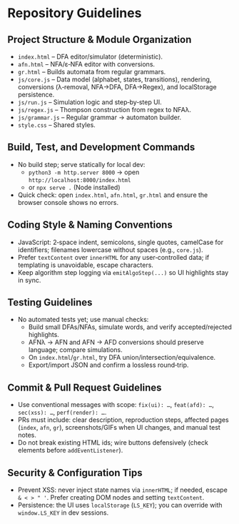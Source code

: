 # Repository Guidelines

## Project Structure & Module Organization
- `index.html` – DFA editor/simulator (deterministic).
- `afn.html` – NFA/ε‑NFA editor with conversions.
- `gr.html` – Builds automata from regular grammars.
- `js/core.js` – Data model (alphabet, states, transitions), rendering, conversions (λ‑removal, NFA→DFA, DFA→Regex), and localStorage persistence.
- `js/run.js` – Simulation logic and step‑by‑step UI.
- `js/regex.js` – Thompson construction from regex to NFAλ.
- `js/grammar.js` – Regular grammar → automaton builder.
- `style.css` – Shared styles.

## Build, Test, and Development Commands
- No build step; serve statically for local dev:
  - `python3 -m http.server 8000` → open `http://localhost:8000/index.html`
  - or `npx serve .` (Node installed)
- Quick check: open `index.html`, `afn.html`, `gr.html` and ensure the browser console shows no errors.

## Coding Style & Naming Conventions
- JavaScript: 2‑space indent, semicolons, single quotes, camelCase for identifiers; filenames lowercase without spaces (e.g., `core.js`).
- Prefer `textContent` over `innerHTML` for any user‑controlled data; if templating is unavoidable, escape characters.
- Keep algorithm step logging via `emitAlgoStep(...)` so UI highlights stay in sync.

## Testing Guidelines
- No automated tests yet; use manual checks:
  - Build small DFAs/NFAs, simulate words, and verify accepted/rejected highlights.
  - AFNλ → AFN and AFN → AFD conversions should preserve language; compare simulations.
  - On `index.html`/`gr.html`, try DFA union/intersection/equivalence.
  - Export/import JSON and confirm a lossless round‑trip.

## Commit & Pull Request Guidelines
- Use conventional messages with scope: `fix(ui): …`, `feat(afd): …`, `sec(xss): …`, `perf(render): …`.
- PRs must include: clear description, reproduction steps, affected pages (`index`, `afn`, `gr`), screenshots/GIFs when UI changes, and manual test notes.
- Do not break existing HTML ids; wire buttons defensively (check elements before `addEventListener`).

## Security & Configuration Tips
- Prevent XSS: never inject state names via `innerHTML`; if needed, escape `& < > " '`. Prefer creating DOM nodes and setting `textContent`.
- Persistence: the UI uses `localStorage` (`LS_KEY`); you can override with `window.LS_KEY` in dev sessions.

